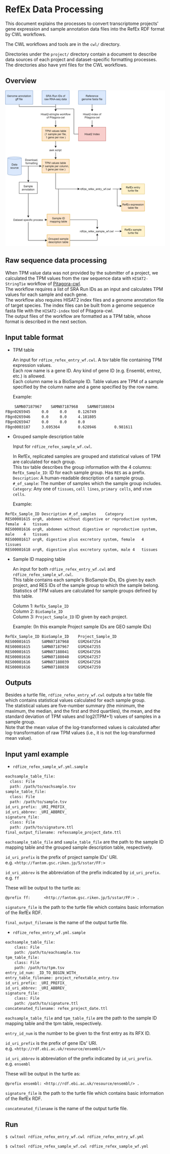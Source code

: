 # RefEx Data Processing
This document explains the processes to convert transcriptome projects' gene expression and sample annotation data files into the RefEx RDF format by CWL workflows.  

The CWL workflows and tools are in the `cwl/` directory.

Directories under the `project/` directory contain a document to describe data sources of each project and dataset-specific formatting processes. The directories also have yml files for the CWL workflows.

## Overview
![wf](images/refex_wf.png)

## Raw sequence data processing
When TPM value data was not provided by the submitter of a project, we calculated the TPM values from the raw sequence data with `HISAT2-StringTie` workflow of [Pitagora-cwl](https://github.com/pitagora-network/pitagora-cwl).  
The workflow requires a list of SRA Run IDs as an input and calculates TPM values for each sample and each gene.  
The workflow also requires HISAT2 index files and a genome annotation file of target species. The index files can be built from a genome sequence fasta file with the `HISAT2-index` tool of Pitagora-cwl.  
The output files of the workflow are formatted as a TPM table, whose format is described in the next section.

## Input table format

-   TPM table

    An input for `rdfize_refex_entry_wf.cwl`. A tsv table file containing TPM expression values.  
    Each row name is a gene ID. Any kind of gene ID (e.g. Ensembl, entrez, etc.) is allowed.  
    Each column name is a BioSample ID.
    Table values are TPM of a sample specified by the column name and a gene specified by the row name.  
    
    Example:
```
	SAMN07187967    SAMN07187968    SAMN07188034
FBgn0265945     0.0     0.0     0.126749
FBgn0265946     0.0     0.0     4.181805
FBgn0265947     0.0     0.0     0.0
FBgn0003187     3.695364        0.628946        0.981611
```
-   Grouped sample description table

    Input for `rdfize_refex_sample_wf.cwl`.

    In RefEx, replicated samples are grouped and statistical values of TPM are calculated for each group.  
    This tsv table describes the group information with the 4 columns:
    `RefEx_Sample_ID`: ID for each sample group. Has `RES` as a prefix.  
    `Description`: A human-readable description of a sample group.  
    `#_of_sample`: The number of samples which the sample group includes.  
    `Category`: Any one of `tissues`, `cell lines`, `primary cells`, and `stem cells`.  

    Example:
```
RefEx_Sample_ID	Description	#_of_samples	Category
RES00001615	orgR, abdomen without digestive or reproductive system, female	4	tissues
RES00001616	orgR, abdomen without digestive or reproductive system, male	4	tissues
RES00001617	orgR, digestive plus excretory system, female	4	tissues
RES00001618	orgR, digestive plus excretory system, male	4	tissues
```    

-   Sample ID mapping table

    An input for both `rdfize_refex_entry_wf.cwl` and `rdfize_refex_sample_wf.cwl`.  
    This table contains each sample's BioSample IDs, IDs given by each project, and RES IDs of the sample group to which the sample belong.  
    Statistics of TPM values are calculated for sample groups defined by this table.
    
    Column 1: `RefEx_Sample_ID`  
    Column 2: `BioSample_ID`  
    Column 3: `Project_Sample_ID` ID given by each project. 
    
    Example:
    (In this example Project sample IDs are GEO sample IDs)
```
RefEx_Sample_ID BioSample_ID    Project_Sample_ID
RES00001615     SAMN07187968    GSM2647254
RES00001615     SAMN07187967    GSM2647255
RES00001615     SAMN07188041    GSM2647256
RES00001616     SAMN07188040    GSM2647257
RES00001616     SAMN07188039    GSM2647258
RES00001616     SAMN07188038    GSM2647259
```

## Outputs
Besides a turtle file, `rdfize_refex_entry_wf.cwl` outputs a tsv table file which contains statistical values calculated for each sample group.  
The statistical values are five-number summary (the minimum, the maximum, the median, and the first and third quartiles), the mean, and the standard deviation of TPM values and log2(TPM+1) values of samples in a sample group.  
Note that the mean value of the log-transformed values is calculated after log-transformation of raw TPM values (i.e., it is not the log-transformed mean value).

## Input yaml example

- `rdfize_refex_sample_wf.yml.sample`
```
eachsample_table_file:
  class: File
  path: /path/to/eachsample.tsv
sample_table_file:
  class: File
  path: /path/to/sample.tsv
id_uri_prefix: _URI_PREFIX_
id_uri_abbrev: _URI_ABBREV_
signature_file:
  class: File
  path: /path/to/signature.ttl
final_output_filename: refexsample_project_date.ttl
```
`eachsample_table_file` and `sample_table_file` are the path to the sample ID mapping table and the grouped sample description table, respectively.

`id_uri_prefix` is the prefix of project sample IDs' URI.  
e.g. `<http://fantom.gsc.riken.jp/5/sstar/FF:>`

`id_uri_abbrev` is the abbreviation of the prefix indicated by `id_uri_prefix`.  
e.g. `ff`

These will be output to the turtle as:  
```
@prefix ff:      <http://fantom.gsc.riken.jp/5/sstar/FF:> .
```
`signature_file` is the path to the turtle file which contains basic information of the RefEx RDF.  

`final_output_filename` is the name of the output turtle file.

- `rdfize_refex_entry_wf.yml.sample`
```
eachsample_table_file:
    class: File
    path: /path/to/eachsample.tsv
tpm_table_file:
    class: File
    path: /path/to/tpm.tsv
entry_id_num: _ID_TO_BEGIN_WITH_
entry_table_filename: project_refextable_entry.tsv
id_uri_prefix: _URI_PREFIX_
id_uri_abbrev: _URI_ABBREV_
signature_file:
    class: File
    path: /path/to/signature.ttl
concatenated_filename: refex_project_date.ttl
```
`eachsample_table_file` and `tpm_table_file` are the path to the sample ID mapping table and the tpm table, respectively.

`entry_id_num` is the number to be given to the first entry as its RFX ID.

`id_uri_prefix` is the prefix of gene IDs' URI.  
e.g. `<http://rdf.ebi.ac.uk/resource/ensembl/>`

`id_uri_abbrev` is abbreviation of the prefix indicated by `id_uri_prefix`.  
e.g. `ensembl`

These will be output in the turtle as:  
```
@prefix ensembl: <http://rdf.ebi.ac.uk/resource/ensembl/> .
```
`signature_file` is the path to the turtle file which contains basic information of the RefEx RDF.

`concatenated_filename` is the name of the output turtle file.

## Run

```
$ cwltool rdfize_refex_entry_wf.cwl rdfize_refex_entry_wf.yml
```
```
$ cwltool rdfize_refex_sample_wf.cwl rdfize_refex_sample_wf.yml
```
